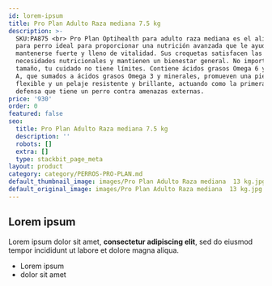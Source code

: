 ```yaml
---
id: lorem-ipsum
title: Pro Plan Adulto Raza mediana 7.5 kg
description: >-
  SKU:PA875 <br> Pro Plan Optihealth para adulto raza mediana es el alimento
  para perro ideal para proporcionar una nutrición avanzada que le ayudará
  mantenerse fuerte y lleno de vitalidad. Sus croquetas satisfacen las
  necesidades nutricionales y mantienen un bienestar general. No importa su
  tamaño, tu cuidado no tiene límites. Contiene ácidos grasos Omega 6 y vitamina
  A, que sumados a ácidos grasos Omega 3 y minerales, promueven una piel
  flexible y un pelaje resistente y brillante, actuando como la primera línea de
  defensa que tiene un perro contra amenazas externas. 
price: '930'
order: 0
featured: false
seo:
  title: Pro Plan Adulto Raza mediana 7.5 kg
  description: ''
  robots: []
  extra: []
  type: stackbit_page_meta
layout: product
category: category/PERROS-PRO-PLAN.md
default_thumbnail_image: images/Pro Plan Adulto Raza mediana  13 kg.jpg
default_original_image: images/Pro Plan Adulto Raza mediana  13 kg.jpg
---
```

## Lorem ipsum

Lorem ipsum dolor sit amet, **consectetur adipiscing elit**, sed do eiusmod tempor incididunt ut labore et dolore magna aliqua.

- Lorem ipsum
- dolor sit amet